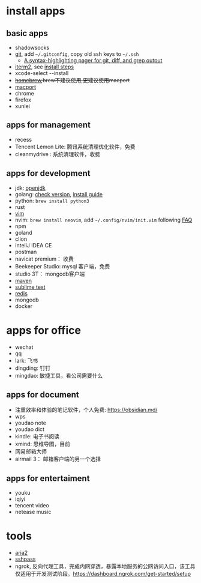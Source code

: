 <!---
markmeta_author: wongoo
markmeta_date: 2019-07-17
markmeta_title: mac 应用列表
markmeta_categories: app
markmeta_tags: app
-->

# install apps

## basic apps
- shadowsocks
- [git](https://git-scm.com/download/mac), add `~/.gitconfig`, copy old ssh keys to `~/.ssh`
  - [A syntax-highlighting pager for git, diff, and grep output](https://dandavison.github.io/delta/introduction.html)
- [iterm2](https://www.iterm2.com/downloads.html), see [install steps](vim/vim-install.md) 
- xcode-select --install
- ~~[homebrew](https://docs.brew.sh/Installation),brew不建议使用,更建议使用macport~~
- [macport](https://www.macports.org/install.php)
- chrome
- firefox
- xunlei


## apps for management
- recess
- Tencent Lemon Lite: 腾讯系统清理优化软件，免费
- cleanmydrive : 系统清理软件，收费


## apps for development
- jdk: [openjdk](https://jdk.java.net/) 
- golang: [check version](https://github.com/golang/go/releases), [install guide](https://github.com/wongoo/doc/blob/master/lang/go/go-install.md)
- python: `brew install python3`
- rust
- [vim](vim/)
- nvim: `brew install neovim`, add `~/.config/nvim/init.vim` following [FAQ](https://github.com/neovim/neovim/wiki/FAQ)
- npm
- goland
- clion
- inteliJ IDEA CE
- postman
- navicat premium： 收费
- Beekeeper Studio: mysql 客户端，免费
- studio 3T： mongodb客户端
- [maven](https://maven.apache.org/download.cgi)
- [sublime text](https://www.sublimetext.com/)
- [redis](redis/redis.md)
- mongodb
- docker

# apps for office
- wechat
- qq
- lark: 飞书
- dingding: 钉钉
- mingdao: 敏捷工具，看公司需要什么

## apps for document
- 注重效率和体验的笔记软件，个人免费: https://obsidian.md/
- wps
- youdao note
- youdao dict
- kindle: 电子书阅读
- xmind: 思维导图，目前
- 网易邮箱大师
- airmail 3： 邮箱客户端的另一个选择


## apps for entertaiment
- youku
- iqiyi
- tencent video
- netease music

# tools
- [aria2](aria2.md)
- [sshpass](sshpass.md)
- ngrok, 反向代理工具，完成内网穿透，暴露本地服务的公网访问入口，该工具仅适用于开发测试阶段。https://dashboard.ngrok.com/get-started/setup




